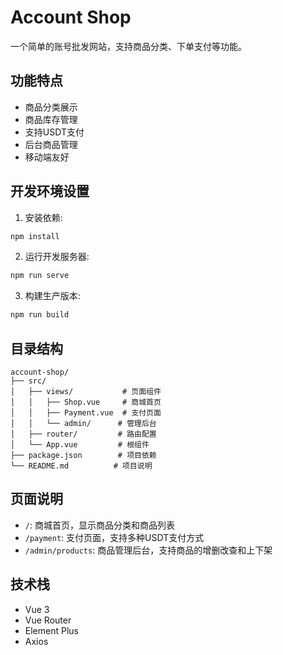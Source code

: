 # Account Shop

一个简单的账号批发网站，支持商品分类、下单支付等功能。

## 功能特点

- 商品分类展示
- 商品库存管理
- 支持USDT支付
- 后台商品管理
- 移动端友好

## 开发环境设置

1. 安装依赖:
```bash
npm install
```

2. 运行开发服务器:
```bash
npm run serve
```

3. 构建生产版本:
```bash
npm run build
```

## 目录结构

```
account-shop/
├── src/
│   ├── views/           # 页面组件
│   │   ├── Shop.vue     # 商城首页
│   │   ├── Payment.vue  # 支付页面
│   │   └── admin/      # 管理后台
│   ├── router/         # 路由配置
│   └── App.vue         # 根组件
├── package.json        # 项目依赖
└── README.md          # 项目说明
```

## 页面说明

- `/`: 商城首页，显示商品分类和商品列表
- `/payment`: 支付页面，支持多种USDT支付方式
- `/admin/products`: 商品管理后台，支持商品的增删改查和上下架

## 技术栈

- Vue 3
- Vue Router
- Element Plus
- Axios
